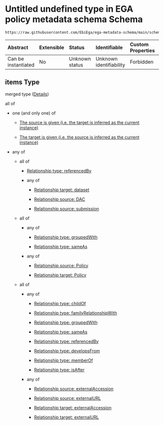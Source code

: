 # Untitled undefined type in EGA policy metadata schema Schema

```txt
https://raw.githubusercontent.com/EbiEga/ega-metadata-schema/main/schemas/EGA.policy.json#/properties/policyRelationships/items
```



| Abstract            | Extensible | Status         | Identifiable            | Custom Properties | Additional Properties | Access Restrictions | Defined In                                                                   |
| :------------------ | :--------- | :------------- | :---------------------- | :---------------- | :-------------------- | :------------------ | :--------------------------------------------------------------------------- |
| Can be instantiated | No         | Unknown status | Unknown identifiability | Forbidden         | Allowed               | none                | [EGA.policy.json\*](../../../schemas/EGA.policy.json "open original schema") |

## items Type

merged type ([Details](ega-8-properties-policy-relationships-items.md))

all of

*   one (and only one) of

    *   [The source is given (i.e. the target is inferred as the current instance)](ega-4-definitions-ega-relationships-object-oneof-the-source-is-given-ie-the-target-is-inferred-as-the-current-instance.md "check type definition")

    *   [The target is given (i.e. the source is inferred as the current instance)](ega-4-definitions-ega-relationships-object-oneof-the-target-is-given-ie-the-source-is-inferred-as-the-current-instance.md "check type definition")

*   any of

    *   all of

        *   [Relationship type: referencedBy](ega-4-definitions-relationship-type-referencedby.md "check type definition")

        *   any of

            *   [Relationship target: dataset](ega-4-definitions-relationship-target-dataset.md "check type definition")

            *   [Relationship source: DAC](ega-4-definitions-relationship-source-dac.md "check type definition")

            *   [Relationship source: submission](ega-4-definitions-relationship-source-submission.md "check type definition")

    *   all of

        *   any of

            *   [Relationship type: groupedWith](ega-4-definitions-relationship-type-groupedwith.md "check type definition")

            *   [Relationship type: sameAs](ega-4-definitions-relationship-type-sameas.md "check type definition")

        *   any of

            *   [Relationship source: Policy](ega-4-definitions-relationship-source-policy.md "check type definition")

            *   [Relationship target: Policy](ega-4-definitions-relationship-target-policy.md "check type definition")

    *   all of

        *   any of

            *   [Relationship type: childOf](ega-4-definitions-relationship-type-childof.md "check type definition")

            *   [Relationship type: familyRelationshipWith](ega-4-definitions-relationship-type-familyrelationshipwith.md "check type definition")

            *   [Relationship type: groupedWith](ega-4-definitions-relationship-type-groupedwith.md "check type definition")

            *   [Relationship type: sameAs](ega-4-definitions-relationship-type-sameas.md "check type definition")

            *   [Relationship type: referencedBy](ega-4-definitions-relationship-type-referencedby.md "check type definition")

            *   [Relationship type: developsFrom](ega-4-definitions-relationship-type-developsfrom.md "check type definition")

            *   [Relationship type: memberOf](ega-4-definitions-relationship-type-memberof.md "check type definition")

            *   [Relationship type: isAfter](ega-4-definitions-relationship-type-isafter.md "check type definition")

        *   any of

            *   [Relationship source: externalAccession](ega-4-definitions-relationship-source-externalaccession.md "check type definition")

            *   [Relationship source: externalURL](ega-4-definitions-relationship-source-externalurl.md "check type definition")

            *   [Relationship target: externalAccession](ega-4-definitions-relationship-target-externalaccession.md "check type definition")

            *   [Relationship target: externalURL](ega-4-definitions-relationship-target-externalurl.md "check type definition")
